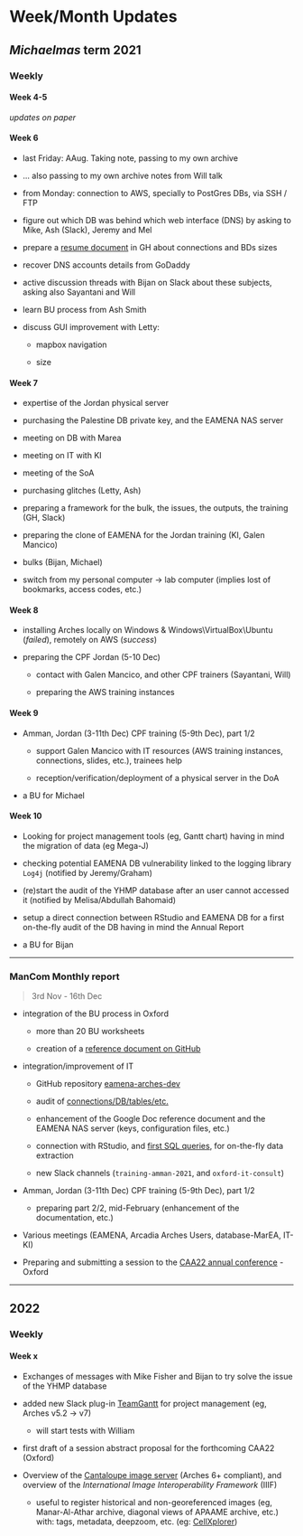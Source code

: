 # Week/Month Updates

## *Michaelmas* term 2021

### Weekly

#### Week 4-5

*updates on paper*

#### Week 6

* last Friday: AAug. Taking note, passing to my own archive

* ... also passing to my own archive notes from Will talk

* from Monday: connection to AWS, specially to PostGres DBs, via SSH / FTP

* figure out which DB was behind which web interface (DNS) by asking to Mike, Ash (Slack), Jeremy and Mel

* prepare a [resume document](https://github.com/eamena-oxford/eamena-arches-dev/blob/main/check/check.md#checks) in GH about connections and BDs sizes

* recover DNS accounts details from GoDaddy 

* active discussion threads with Bijan on Slack about these subjects, asking also Sayantani and Will

* learn BU process from Ash Smith

* discuss GUI improvement with Letty:

  - mapbox navigation
  
  - size
  
#### Week 7

* expertise of the Jordan physical server

* purchasing the Palestine DB private key, and the EAMENA NAS server

* meeting on DB with Marea

* meeting on IT with KI

* meeting of the SoA

* purchasing glitches (Letty, Ash)

* preparing a framework for the bulk, the issues, the outputs, the training (GH, Slack)

* preparing the clone of EAMENA for the Jordan training (KI, Galen Mancico)

* bulks (Bijan, Michael)

* switch from my personal computer -> lab computer (implies lost of bookmarks, access codes, etc.)

#### Week 8

* installing Arches locally on Windows & Windows\VirtualBox\Ubuntu (*failed*), remotely on AWS (*success*)

* preparing the CPF Jordan (5-10 Dec)

  - contact with Galen Mancico, and other CPF trainers (Sayantani, Will)
  
  - preparing the AWS training instances

#### Week 9

* Amman, Jordan (3-11th Dec) CPF training (5-9th Dec), part 1/2

  - support Galen Mancico with IT resources (AWS training instances, connections, slides, etc.), trainees help
  
  - reception/verification/deployment of a physical server in the DoA
  
* a BU for Michael

#### Week 10

* Looking for project management tools (eg, Gantt chart) having in mind the migration of data (eg Mega-J)

* checking potential EAMENA DB vulnerability linked to the logging library `Log4j` (notified by Jeremy/Graham)

* (re)start the audit of the YHMP database after an user cannot accessed it (notified by Melisa/Abdullah Bahomaid)

* setup a direct connection between RStudio and EAMENA DB for a first on-the-fly audit of the DB having in mind the Annual Report

* a BU for Bijan

---

### ManCom Monthly report
> 3rd Nov - 16th Dec

* integration of the BU process in Oxford

  - more than 20 BU worksheets
  
  - creation of a [reference document on GitHub](https://github.com/eamena-oxford/eamena-arches-dev/blob/main/output/bulk/BU.md#bulk-upload-bu--)
  
* integration/improvement of IT

  - GitHub repository [eamena-arches-dev](https://github.com/eamena-oxford/eamena-arches-dev#eamena-arches-dev)
  
  - audit of [connections/DB/tables/etc.](https://github.com/eamena-oxford/eamena-arches-dev/blob/main/check/check.md#checks)
  
  - enhancement of the Google Doc reference document and the EAMENA NAS server (keys, configuration files, etc.)
  
  - connection with RStudio, and [first SQL queries](https://github.com/eamena-oxford/eamena-arches-dev/tree/main/select), for on-the-fly data extraction
  
  - new Slack channels (`training-amman-2021`, and `oxford-it-consult`)
  
* Amman, Jordan (3-11th Dec) CPF training (5-9th Dec), part 1/2

  - preparing part 2/2, mid-February (enhancement of the documentation, etc.)

* Various meetings (EAMENA, Arcadia Arches Users, database-MarEA, IT-KI)

* Preparing and submitting a session to the [CAA22 annual conference](https://2022.caaconference.org/call-for-sessions/) - Oxford


---

## 2022

### Weekly

#### Week x

* Exchanges of messages with Mike Fisher and Bijan to try solve the issue of the YHMP database

* added new Slack plug-in [TeamGantt](https://www.teamgantt.com/) for project management (eg, Arches v5.2 -> v7)

  - will start tests with William

* first draft of a session abstract proposal for the forthcoming CAA22 (Oxford)

* Overview of the [Cantaloupe image server](https://cantaloupe-project.github.io/) (Arches 6+ compliant), and overview of the *International Image Interoperability Framework* (IIIF) 

  - useful to register historical and non-georeferenced images (eg, Manar-Al-Athar archive, diagonal views of APAAME archive, etc.) with: tags, metadata, deepzoom, etc. (eg: [CellXplorer](https://courses.edx.org/courses/course-v1:HarvardX+MCB64.1x+2T2016/d16e07a5cec442eeb7cd9dfcb695dce0/))



